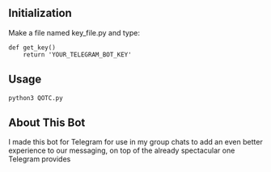 ## Initialization
Make a file named key\_file.py and type:
```
def get_key()
    return 'YOUR_TELEGRAM_BOT_KEY'
```

## Usage
`python3 QOTC.py`

## About This Bot
I made this bot for Telegram for use in my group chats to add an even better experience to our messaging, on top of the already spectacular one Telegram provides
